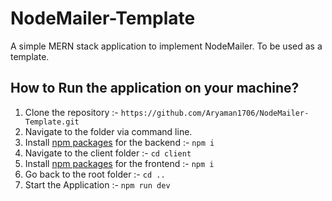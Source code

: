 # NodeMailer-Template
A simple MERN stack application to implement NodeMailer.
To be used as a template.

## How to Run the application on your machine?
1. Clone the repository :- `https://github.com/Aryaman1706/NodeMailer-Template.git`
2. Navigate to the folder via command line.
3. Install [npm packages](https://www.npmjs.com/) for the backend :- `npm i`
4. Navigate to the client folder :- `cd client`
5. Install [npm packages](https://www.npmjs.com/) for the frontend :- `npm i`
6. Go back to the root folder :- `cd ..`
7. Start the Application :- `npm run dev`
